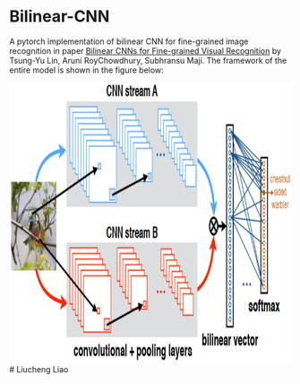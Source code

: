 # Bilinear-CNN
A pytorch implementation of bilinear CNN for fine-grained image recognition in paper [Bilinear CNNs for Fine-grained Visual
Recognition](https://arxiv.org/pdf/1504.07889.pdf) by Tsung-Yu Lin, Aruni RoyChowdhury, Subhransu Maji.
The framework of the entire model is shown in the figure below:

<div align=center><img src="framework.png" width="600" height="500"/></div>
# Liucheng Liao
